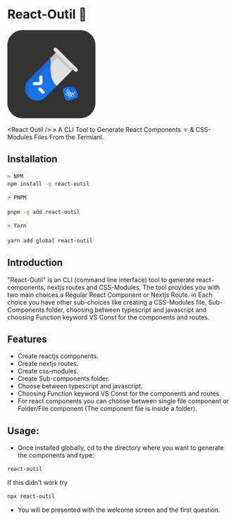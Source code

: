 # React-Outil 🧪

<img src="/images/react-outil-Logo-DarkBackground.svg" width="200" height="200">

\<React Outil /> » A CLI Tool to Generate React Components ⚛️ & CSS-Modules Files From the Termianl.

## Installation

```sh
> NPM
npm install -g react-outil
```

```sh
> PNPM

pnpm -g add react-outil
```

```sh
> Yarn

yarn add global react-outil
```

## Introduction

"React-Outil" is an CLI (command line interface) tool to generate react-components, nextjs routes and CSS-Modules. The tool provides you with two main choices a Regular React Component or Nextjs Route.
in Each choice you have other sub-choices like creating a CSS-Modules file, Sub-Components folder, choosing between typescript and javascript and choosing Function keyword VS Const for the components and routes.

## Features

- Create reactjs components.
- Create nextjs routes.
- Create css-modules.
- Create Sub-components folder.
- Choose between typescript and javascript.
- Choosing Function keyword VS Const for the components and routes.
- For react components you can choose between single file component or Folder/File component (The component file is inside a folder).

## Usage:

- Once installed globally, cd to the directory where you want to generate the components and type:

```sh
react-outil
```

If this didn't work try

```sh
npx react-outil
```

- You will be presented with the welcome screen and the first question.
